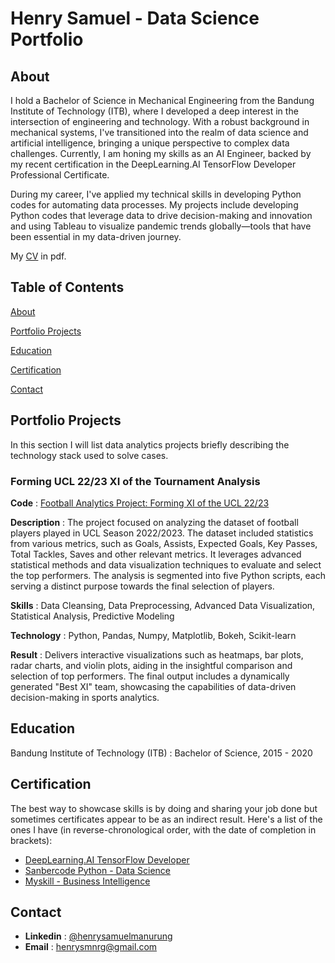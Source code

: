 # Henry Samuel - Data Science Portfolio

## About
I hold a Bachelor of Science in Mechanical Engineering from the Bandung Institute of Technology (ITB), where I developed a deep interest in the intersection of engineering and technology. With a robust background in mechanical systems, I've transitioned into the realm of data science and artificial intelligence, bringing a unique perspective to complex data challenges. Currently, I am honing my skills as an AI Engineer, backed by my recent certification in the DeepLearning.AI TensorFlow Developer Professional Certificate.

During my career, I've applied my technical skills in developing Python codes for automating data processes. My projects include developing Python codes that leverage data to drive decision-making and innovation and using Tableau to visualize pandemic trends globally—tools that have been essential in my data-driven journey.

My [CV]() in pdf.


## Table of Contents
[About](https://github.com/nrysam/Data-Science-Portfolio/blob/main/README.md#about)

[Portfolio Projects](https://github.com/nrysam/Data-Science-Portfolio/blob/main/README.md#portfolio-projects)

[Education](https://github.com/nrysam/Data-Science-Portfolio/blob/main/README.md#education)

[Certification](https://github.com/nrysam/Data-Science-Portfolio/blob/main/README.md#certification)

[Contact](https://github.com/nrysam/Data-Science-Portfolio/blob/main/README.md#contact)


## Portfolio Projects
In this section I will list data analytics projects briefly describing the technology stack used to solve cases.


### Forming UCL 22/23 XI of the Tournament Analysis
**Code** : [Football Analytics Project: Forming XI of the UCL 22/23](https://github.com/nrysam/UCL22_23/edit/main/README.md)

**Description** : The project focused on analyzing the dataset of football players played in UCL Season 2022/2023. The dataset included statistics from various metrics, such as Goals, Assists, Expected Goals, Key Passes, Total Tackles, Saves and other relevant metrics. It leverages advanced statistical methods and data visualization techniques to evaluate and select the top performers. The analysis is segmented into five Python scripts, each serving a distinct purpose towards the final selection of players.

**Skills** : Data Cleansing, Data Preprocessing, Advanced Data Visualization, Statistical Analysis, Predictive Modeling

**Technology** : Python, Pandas, Numpy, Matplotlib, Bokeh, Scikit-learn

**Result** : Delivers interactive visualizations such as heatmaps, bar plots, radar charts, and violin plots, aiding in the insightful comparison and selection of top performers. The final output includes a dynamically generated "Best XI" team, showcasing the capabilities of data-driven decision-making in sports analytics.

## Education
Bandung Institute of Technology (ITB) : Bachelor of Science, 2015 - 2020

## Certification
The best way to showcase skills is by doing and sharing your job done but sometimes certificates appear to be as an indirect result. Here's a list of the ones I have (in reverse-chronological order, with the date of completion in brackets):
- [DeepLearning.AI TensorFlow Developer](https://www.coursera.org/account/accomplishments/specialization/MB9V3F39KHDV)
- [Sanbercode Python - Data Science](https://drive.google.com/file/d/1KybHKJjWyMmv62HraneGQdVUSwdMjye2/view)
- [Myskill - Business Intelligence](https://drive.google.com/file/d/1gBKZcsQ4FDSdom1Oi_jzhcNTbXFk5Vy2/view)

## Contact
- **Linkedin** : [@henrysamuelmanurung](https://www.linkedin.com/in/henry-samuel-manurung)
- **Email** : [henrysmnrg@gmail.com](mailto:henrysmnrg@gmail.com)
